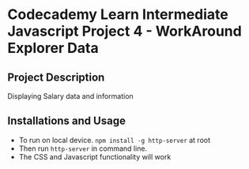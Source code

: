 # Codecademy Learn Intermediate Javascript Project 4 - WorkAround Explorer Data

## Project Description
Displaying Salary data and information 

## Installations and Usage
- To run on local device. `npm install -g http-server` at root
- Then run `http-server` in command line.
- The CSS and Javascript functionality will work